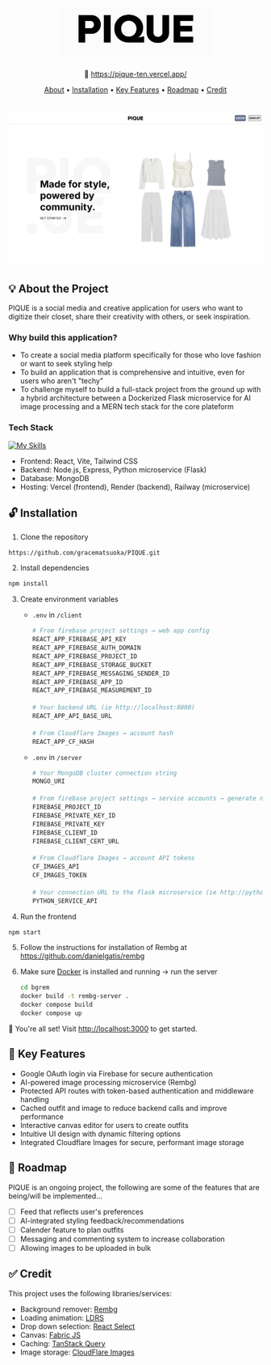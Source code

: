 <h1 align="center" display="flex" justifyContent="center">
  <a href="https://pique-i3hr9h5m6-matsuokagls-projects.vercel.app/">
    <img src="https://github.com/gracematsuoka/PIQUE/blob/main/client/src/assets/images/home/logo-banner.png?raw=true" alt="PIQUE logo" width="300">
  </a>
</h1>

<p align="center">🔗 <a href="https://pique-ten.vercel.app/">https://pique-ten.vercel.app/</a></p>
<p align="center">
  <a href="#-about-the-project">About</a> •
  <a href="#installation">Installation</a> •
  <a href="#-key-features">Key Features</a> •
  <a href="#roadmap">Roadmap</a> •
  <a href="#credit">Credit</a>
</p>

<h1 align="center">
	<img src="https://github.com/gracematsuoka/PIQUE/blob/main/client/src/assets/images/home/pique_landingpage.png?raw=true" alt="Fit homepage">
</h1>


## 💡 About the Project
PIQUE is a social media and creative application for users who want to digitize their closet, share their creativity with others, or seek inspiration.

### Why build this application?
* To create a social media platform specifically for those who love fashion or want to seek styling help
* To build an application that is comprehensive and intuitive, even for users who aren't "techy"
* To challenge myself to build a full-stack project from the ground up with a hybrid architecture between a Dockerized Flask microservice for AI image processing and a MERN tech stack for the core plateform


### Tech Stack

[![My Skills](https://skillicons.dev/icons?i=react,nodejs,expressjs,mongo,firebase,js,html,scss)](https://skillicons.dev)

- Frontend: React, Vite, Tailwind CSS
- Backend: Node.js, Express, Python microservice (Flask)
- Database: MongoDB
- Hosting: Vercel (frontend), Render (backend), Railway (microservice)

## 🔓 Installation

1. Clone the repository
```bash
https://github.com/gracematsuoka/PIQUE.git
```
2. Install dependencies
```bash
npm install
```
3. Create environment variables

    * `.env` in `/client`

        ```bash
        # From firebase project settings → web app config
        REACT_APP_FIREBASE_API_KEY
        REACT_APP_FIREBASE_AUTH_DOMAIN
        REACT_APP_FIREBASE_PROJECT_ID
        REACT_APP_FIREBASE_STORAGE_BUCKET
        REACT_APP_FIREBASE_MESSAGING_SENDER_ID
        REACT_APP_FIREBASE_APP_ID
        REACT_APP_FIREBASE_MEASUREMENT_ID

        # Your backend URL (ie http://localhost:8000)
        REACT_APP_API_BASE_URL

        # From Cloudflare Images → account hash
        REACT_APP_CF_HASH
        ```
    * `.env` in `/server`

        ```bash
        # Your MongoDB cluster connection string
        MONGO_URI

        # From firebase project settings → service accounts → generate new private key
        FIREBASE_PROJECT_ID
        FIREBASE_PRIVATE_KEY_ID
        FIREBASE_PRIVATE_KEY
        FIREBASE_CLIENT_ID
        FIREBASE_CLIENT_CERT_URL

        # From Cloudflare Images → account API tokens
        CF_IMAGES_API
        CF_IMAGES_TOKEN

        # Your connection URL to the flask microservice (ie http://python:5001)
        PYTHON_SERVICE_API
        ```

4. Run the frontend

```bash
npm start
```

5. Follow the instructions for installation of Rembg at <a href="https://github.com/danielgatis/rembg">https://github.com/danielgatis/rembg</a> 

6. Make sure [Docker](https://www.docker.com/products/docker-desktop) is installed and running → run the server
    ```bash
    cd bgrem
    docker build -t rembg-server .
    docker compose build
    docker compose up
    ```


🎉 You're all set! Visit [http://localhost:3000](http://localhost:3000/closet) to get started.

## 🔑 Key Features
* Google OAuth login via Firebase for secure authentication
* AI-powered image processing microservice (Rembg)
* Protected API routes with token-based authentication and middleware handling
* Cached outfit and image to reduce backend calls and improve performance
* Interactive canvas editor for users to create outfits
* Intuitive UI design with dynamic filtering options
* Integrated Cloudflare Images for secure, performant image storage

## 📍 Roadmap 
PIQUE is an ongoing project, the following are some of the features that are being/will be implemented...
- [ ] Feed that reflects user's preferences
- [ ] AI-integrated styling feedback/recommendations
- [ ] Calender feature to plan outfits
- [ ] Messaging and commenting system to increase collaboration
- [ ] Allowing images to be uploaded in bulk

## ✅ Credit 

This project uses the following libraries/services:
* Background remover: <a href="https://github.com/danielgatis/rembg">Rembg</a>
* Loading animation: <a href="https://uiball.com/ldrs/">LDRS</a>
* Drop down selection: <a href="https://react-select.com/home">React Select</a>
* Canvas: <a href="https://fabricjs.com/">Fabric JS</a>
* Caching: [TanStack Query](https://tanstack.com/query/latest)
* Image storage: [CloudFlare Images](https://www.cloudflare.com/)
